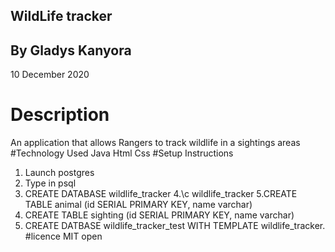 ## WildLife tracker
## By Gladys Kanyora
10 December 2020
#  Description
An application that allows Rangers to track wildlife in a sightings areas
#Technology Used
Java
Html
Css
#Setup Instructions
1. Launch postgres
2. Type in psql
3. CREATE DATABASE wildlife_tracker
4.\c wildlife_tracker
5.CREATE TABLE animal (id SERIAL PRIMARY KEY, name varchar)
6. CREATE TABLE sighting (id SERIAL PRIMARY KEY, name varchar)
7. CREATE DATBASE wildlife_tracker_test WITH TEMPLATE wildlife_tracker.
#licence
MIT open
